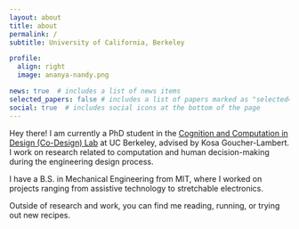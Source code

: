 ```yaml
---
layout: about
title: about
permalink: /
subtitle: University of California, Berkeley

profile:
  align: right
  image: ananya-nandy.png

news: true  # includes a list of news items
selected_papers: false # includes a list of papers marked as "selected={true}"
social: true  # includes social icons at the bottom of the page
---
```


Hey there! I am currently a PhD student in the [Cognition and Computation in Design (Co-Design) Lab](https://codesign.berkeley.edu/) at UC Berkeley, advised by Kosa Goucher-Lambert.
I work on research related to computation and human decision-making during the engineering design process.

I have a B.S. in Mechanical Engineering from MIT, where I worked on projects ranging from assistive technology to stretchable electronics.

Outside of research and work, you can find me reading, running, or trying out new recipes.
